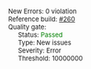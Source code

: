 <div style="font-size:13px"><div>New Errors: 0 violation</div>
<div>Reference build: <a href="./?buildId=260">#260</a></div>
<div>Quality gate: </div>
<div style="margin-left:20px;">Status: <span style="color:green"><span style="font-size:13px;line-height:14px" class="icon bowtie-icon bowtie-check"></span>Passed</span></div>
<div style="margin-left:20px;">Type: New issues</div>
<div style="margin-left:20px;">Severity: Error</div>
<div style="margin-left:20px;">Threshold: 10000000</div></div>